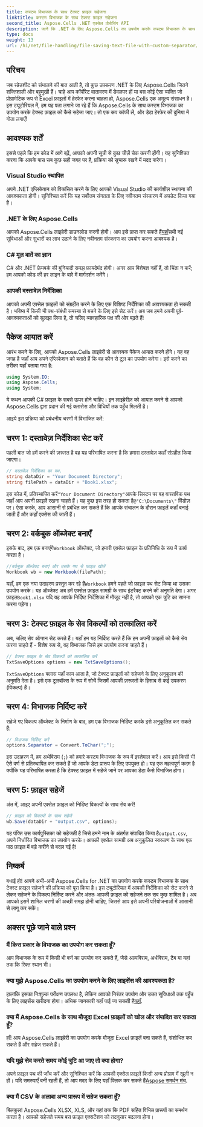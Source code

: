 ```yaml
---
title: कस्टम विभाजक के साथ टेक्स्ट फ़ाइल सहेजना
linktitle: कस्टम विभाजक के साथ टेक्स्ट फ़ाइल सहेजना
second_title: Aspose.Cells .NET एक्सेल प्रोसेसिंग API
description: जानें कि .NET के लिए Aspose.Cells का उपयोग करके कस्टम विभाजक के साथ टेक्स्ट फ़ाइल को कैसे सहेजा जाए। चरण-दर-चरण मार्गदर्शिका और सुझाव शामिल हैं।
type: docs
weight: 13
url: /hi/net/file-handling/file-saving-text-file-with-custom-separator/
---
```

## परिचय
जब स्प्रेडशीट को संभालने की बात आती है, तो कुछ उपकरण .NET के लिए Aspose.Cells जितने शक्तिशाली और बहुमुखी हैं। चाहे आप कॉर्पोरेट वातावरण में डेवलपर हों या बस कोई ऐसा व्यक्ति जो प्रोग्रामेटिक रूप से Excel फ़ाइलों में हेरफेर करना चाहता हो, Aspose.Cells एक अमूल्य संसाधन है। इस ट्यूटोरियल में, हम यह पता लगाने जा रहे हैं कि Aspose.Cells के साथ कस्टम विभाजक का उपयोग करके टेक्स्ट फ़ाइल को कैसे सहेजा जाए। तो एक कप कॉफी लें, और डेटा हेरफेर की दुनिया में गोता लगाएँ!
## आवश्यक शर्तें
इससे पहले कि हम कोड में आगे बढ़ें, आपको अपनी सूची से कुछ चीज़ें चेक करनी होंगी। यह सुनिश्चित करना कि आपके पास सब कुछ सही जगह पर है, प्रक्रिया को सुचारू रखने में मदद करेगा।
### Visual Studio स्थापित
अपने .NET एप्लिकेशन को विकसित करने के लिए आपको Visual Studio की कार्यशील स्थापना की आवश्यकता होगी। सुनिश्चित करें कि यह सर्वोत्तम संगतता के लिए नवीनतम संस्करण में अपडेट किया गया है।
### .NET के लिए Aspose.Cells
 आपको Aspose.Cells लाइब्रेरी डाउनलोड करनी होगी। आप इसे प्राप्त कर सकते हैं[यहाँ](https://releases.aspose.com/cells/net/)सभी नई सुविधाओं और सुधारों का लाभ उठाने के लिए नवीनतम संस्करण का उपयोग करना आवश्यक है।
### C# मूल बातें का ज्ञान
C# और .NET फ्रेमवर्क की बुनियादी समझ फ़ायदेमंद होगी। अगर आप विशेषज्ञ नहीं हैं, तो चिंता न करें; हम आपको कोड की हर लाइन के बारे में मार्गदर्शन करेंगे।
### आपकी दस्तावेज़ निर्देशिका
आपको अपनी एक्सेल फ़ाइलों को संग्रहीत करने के लिए एक विशिष्ट निर्देशिका की आवश्यकता हो सकती है। भविष्य में किसी भी पथ-संबंधी समस्या से बचने के लिए इसे सेट करें।
अब जब हमने अपनी पूर्व-आवश्यकताओं को सुलझा लिया है, तो चलिए व्यावहारिक पक्ष की ओर बढ़ते हैं!
## पैकेज आयात करें
आरंभ करने के लिए, आपको Aspose.Cells लाइब्रेरी से आवश्यक पैकेज आयात करने होंगे। यह वह जगह है जहाँ आप अपने एप्लिकेशन को बताते हैं कि वह कौन से टूल का उपयोग करेगा। इसे करने का तरीका यहाँ बताया गया है:
```csharp
using System.IO;
using Aspose.Cells;
using System;
```
ये कथन आपकी C# फ़ाइल के सबसे ऊपर होने चाहिए। इन लाइब्रेरीज़ को आयात करने से आपको Aspose.Cells द्वारा प्रदान की गई क्लासेस और विधियों तक पहुँच मिलती है।

आइये इस प्रक्रिया को प्रबंधनीय चरणों में विभाजित करें:
## चरण 1: दस्तावेज़ निर्देशिका सेट करें
पहली बात जो हमें करने की ज़रूरत है वह यह परिभाषित करना है कि हमारा दस्तावेज़ कहाँ संग्रहीत किया जाएगा। 
```csharp
// दस्तावेज़ निर्देशिका का पथ.
string dataDir = "Your Document Directory";
string filePath = dataDir + "Book1.xlsx";
```
 इस कोड में, प्रतिस्थापित करें`"Your Document Directory"`आपके सिस्टम पर वह वास्तविक पथ जहाँ आप अपनी फ़ाइलें रखना चाहते हैं। यह कुछ इस तरह हो सकता है`@"C:\Documents\"` विंडोज़ पर। ऐसा करके, आप आसानी से प्रबंधित कर सकते हैं कि आपके संचालन के दौरान फ़ाइलें कहाँ बनाई जाती हैं और कहाँ एक्सेस की जाती हैं।
## चरण 2: वर्कबुक ऑब्जेक्ट बनाएँ
 इसके बाद, हम एक बनाएंगे`Workbook` ऑब्जेक्ट, जो हमारी एक्सेल फ़ाइल के प्रतिनिधि के रूप में कार्य करता है। 
```csharp
//वर्कबुक ऑब्जेक्ट बनाएं और उसके पथ से फ़ाइल खोलें
Workbook wb = new Workbook(filePath);
```
 यहाँ, हम एक नया उदाहरण प्रस्तुत कर रहे हैं`Workbook` हमने पहले जो फ़ाइल पथ सेट किया था उसका उपयोग करके। यह ऑब्जेक्ट अब हमें एक्सेल फ़ाइल सामग्री के साथ इंटरैक्ट करने की अनुमति देगा। अगर फ़ाइल`Book1.xlsx` यदि यह आपके निर्दिष्ट निर्देशिका में मौजूद नहीं है, तो आपको एक त्रुटि का सामना करना पड़ेगा।
## चरण 3: टेक्स्ट फ़ाइल के सेव विकल्पों को तत्कालित करें
अब, चलिए सेव ऑप्शन सेट करते हैं। यहाँ हम यह निर्दिष्ट करते हैं कि हम अपनी फ़ाइलों को कैसे सेव करना चाहते हैं - विशेष रूप से, वह विभाजक जिसे हम उपयोग करना चाहते हैं।
```csharp
// टेक्स्ट फ़ाइल के सेव विकल्पों को तत्कालित करें
TxtSaveOptions options = new TxtSaveOptions();
```
`TxtSaveOptions` क्लास यहाँ काम आता है, जो टेक्स्ट फ़ाइलों को सहेजने के लिए अनुकूलन की अनुमति देता है। इसे एक टूलबॉक्स के रूप में सोचें जिसमें आपकी ज़रूरतों के हिसाब से कई उपकरण (विकल्प) हैं।
## चरण 4: विभाजक निर्दिष्ट करें
सहेजे गए विकल्प ऑब्जेक्ट के निर्माण के बाद, हम एक विभाजक निर्दिष्ट करके इसे अनुकूलित कर सकते हैं:
```csharp
// विभाजक निर्दिष्ट करें
options.Separator = Convert.ToChar(";");
```
इस उदाहरण में, हम अर्धविराम (`;`) को हमारे कस्टम विभाजक के रूप में इस्तेमाल करें। आप इसे किसी भी ऐसे वर्ण से प्रतिस्थापित कर सकते हैं जो आपके डेटा प्रारूप के लिए उपयुक्त हो। यह एक महत्वपूर्ण कदम है क्योंकि यह परिभाषित करता है कि टेक्स्ट फ़ाइल में सहेजे जाने पर आपका डेटा कैसे विभाजित होगा।
## चरण 5: फ़ाइल सहेजें
अंत में, आइए अपनी एक्सेल फ़ाइल को निर्दिष्ट विकल्पों के साथ सेव करें!
```csharp
// फ़ाइल को विकल्पों के साथ सहेजें
wb.Save(dataDir + "output.csv", options);
```
 यह पंक्ति उस कार्यपुस्तिका को सहेजती है जिसे हमने नाम के अंतर्गत संपादित किया है`output.csv`, अपने निर्धारित विभाजक का उपयोग करके। आपकी एक्सेल सामग्री अब अनुकूलित स्वरूपण के साथ एक पाठ फ़ाइल में बड़े करीने से बदल गई है!
## निष्कर्ष
बधाई हो! आपने अभी-अभी Aspose.Cells for .NET का उपयोग करके कस्टम विभाजक के साथ टेक्स्ट फ़ाइल सहेजने की प्रक्रिया को पूरा किया है। इस ट्यूटोरियल में आपकी निर्देशिका को सेट करने से लेकर सहेजने के विकल्प निर्दिष्ट करने और अंततः आपकी फ़ाइल को सहेजने तक सब कुछ शामिल है। अब आपको इसमें शामिल चरणों की अच्छी समझ होनी चाहिए, जिससे आप इसे अपनी परियोजनाओं में आसानी से लागू कर सकें।
## अक्सर पूछे जाने वाले प्रश्न
### मैं किस प्रकार के विभाजक का उपयोग कर सकता हूँ?
आप विभाजक के रूप में किसी भी वर्ण का उपयोग कर सकते हैं, जैसे अल्पविराम, अर्धविराम, टैब या यहां तक कि रिक्त स्थान भी।
### क्या मुझे Aspose.Cells का उपयोग करने के लिए लाइसेंस की आवश्यकता है?
 हालांकि इसका निःशुल्क परीक्षण उपलब्ध है, लेकिन आपको निरंतर उपयोग और उन्नत सुविधाओं तक पहुँच के लिए लाइसेंस खरीदना होगा। अधिक जानकारी यहाँ पाई जा सकती है[यहाँ](https://purchase.aspose.com/buy).
### क्या मैं Aspose.Cells के साथ मौजूदा Excel फ़ाइलों को खोल और संपादित कर सकता हूँ?
हाँ! आप Aspose.Cells लाइब्रेरी का उपयोग करके मौजूदा Excel फ़ाइलें बना सकते हैं, संशोधित कर सकते हैं और सहेज सकते हैं।
### यदि मुझे सेव करते समय कोई त्रुटि आ जाए तो क्या होगा?
अपने फ़ाइल पथ की जाँच करें और सुनिश्चित करें कि आपकी एक्सेल फ़ाइलें किसी अन्य प्रोग्राम में खुली न हों। यदि समस्याएँ बनी रहती हैं, तो आप मदद के लिए यहाँ क्लिक कर सकते हैं[Aspose समर्थन मंच](https://forum.aspose.com/c/cells/9).
### क्या मैं CSV के अलावा अन्य प्रारूप में सहेज सकता हूँ?
बिलकुल! Aspose.Cells XLSX, XLS, और यहां तक कि PDF सहित विभिन्न प्रारूपों का समर्थन करता है। आपको सहेजते समय बस फ़ाइल एक्सटेंशन को तदनुसार बदलना होगा।